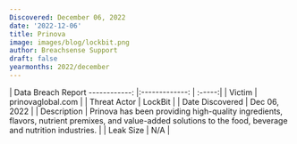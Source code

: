```yaml
---
Discovered: December 06, 2022
date: '2022-12-06'
title: Prinova
image: images/blog/lockbit.png
author: Breachsense Support
draft: false
yearmonths: 2022/december
---
```



| Data Breach Report
------------:     |:-------------:    | :-----:|
| Victim      | prinovaglobal.com      | 
| Threat Actor      | LockBit      | 
| Date Discovered      | Dec 06, 2022      | 
| Description      | Prinova has been providing high-quality ingredients, flavors, nutrient premixes, and value-added solutions to the food, beverage and nutrition industries.      | 
| Leak Size      | N/A      | 

